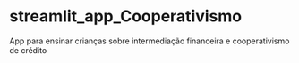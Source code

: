 # streamlit_app_Cooperativismo
App para ensinar crianças sobre intermediação financeira e cooperativismo de crédito 
